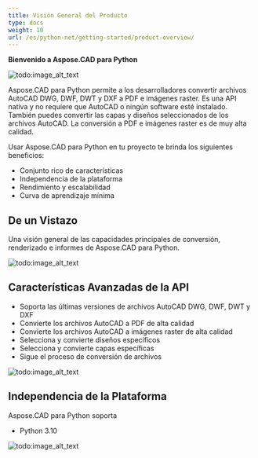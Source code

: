 ```yaml
---
title: Visión General del Producto
type: docs
weight: 10
url: /es/python-net/getting-started/product-overview/
---
```


**Bienvenido a Aspose.CAD para Python**

![todo:image_alt_text](/cad/_assets/python-net/product-overview_1.png)

Aspose.CAD para Python permite a los desarrolladores convertir archivos AutoCAD DWG, DWF, DWT y DXF a PDF e imágenes raster. Es una API nativa y no requiere que AutoCAD o ningún software esté instalado. También puedes convertir las capas y diseños seleccionados de los archivos AutoCAD. La conversión a PDF e imágenes raster es de muy alta calidad.

Usar Aspose.CAD para Python en tu proyecto te brinda los siguientes beneficios:

- Conjunto rico de características
- Independencia de la plataforma
- Rendimiento y escalabilidad
- Curva de aprendizaje mínima




## **De un Vistazo**
Una visión general de las capacidades principales de conversión, renderizado e informes de Aspose.CAD para Python.

![todo:image_alt_text](/cad/_assets/python-net/product-overview_2.png)
## **Características Avanzadas de la API**
- Soporta las últimas versiones de archivos AutoCAD DWG, DWF, DWT y DXF
- Convierte los archivos AutoCAD a PDF de alta calidad
- Convierte los archivos AutoCAD a imágenes raster de alta calidad
- Selecciona y convierte diseños específicos
- Selecciona y convierte capas específicas
- Sigue el proceso de conversión de archivos

![todo:image_alt_text](/cad/_assets/python-net/product-overview_3.png)

## **Independencia de la Plataforma**
Aspose.CAD para Python soporta

- Python 3.10

![todo:image_alt_text](/cad/_assets/python-net/product-overview_4.png)
